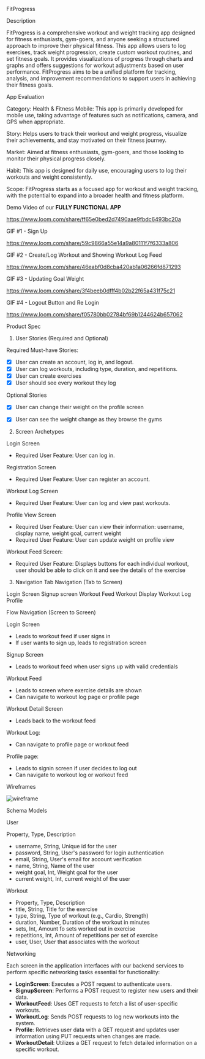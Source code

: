 FitProgress

Description

FitProgress is a comprehensive workout and weight tracking app designed for fitness enthusiasts, gym-goers, and anyone seeking a structured approach to improve their physical fitness. This app allows users to log exercises, track weight progression, create custom workout routines, and set fitness goals. It provides visualizations of progress through charts and graphs and offers suggestions for workout adjustments based on user performance. FitProgress aims to be a unified platform for tracking, analysis, and improvement recommendations to support users in achieving their fitness goals.

App Evaluation

Category: Health & Fitness
Mobile: This app is primarily developed for mobile use, taking advantage of features such as notifications, camera, and GPS when appropriate.

Story: Helps users to track their workout and weight progress, visualize their achievements, and stay motivated on their fitness journey.

Market: Aimed at fitness enthusiasts, gym-goers, and those looking to monitor their physical progress closely.

Habit: This app is designed for daily use, encouraging users to log their workouts and weight consistently.

Scope: FitProgress starts as a focused app for workout and weight tracking, with the potential to expand into a broader health and fitness platform.

Demo Video of our **FULLY FUNCTIONAL APP**

https://www.loom.com/share/ff65e0bed2d7490aae9fbdc6493bc20a

GIF #1 - Sign Up

https://www.loom.com/share/59c9866a55e14a9a80111f7f6333a806

GIF #2 - Create/Log Workout and Showing Workout Log Feed

https://www.loom.com/share/46eabf0d8cba420ab1a06266fd871293

GIF #3 - Updating Goal Weight

https://www.loom.com/share/3f4beeb0dfff4b02b22f65a431f75c21

GIF #4 - Logout Button and Re Login 

https://www.loom.com/share/f05780bb02784bf69b1244624b657062

Product Spec

1. User Stories (Required and Optional)


Required Must-have Stories:

- [x] User can create an account, log in, and logout.
- [x] User can log workouts, including type, duration, and repetitions.
- [x] User can create exercises
- [x] User should see every workout they log

Optional Stories
- [x] User can change their weight on the profile screen
- [x] User can see the weight change as they browse the gyms


2. Screen Archetypes


Login Screen
- Required User Feature: User can log in.


Registration Screen
- Required User Feature: User can register an account.


Workout Log Screen
- Required User Feature: User can log and view past workouts.


Profile View Screen
- Required User Feature: User can view their information: username, display name, weight goal, current weight
- Required User Feature: User can update weight on profile view


Workout Feed Screen:
- Required User Feature: Displays buttons for each individual workout, user should be able to click on it and see the details of the exercise


3. Navigation
Tab Navigation (Tab to Screen)

Login Screen
Signup screen
Workout Feed
Workout Display
Workout Log
Profile

Flow Navigation (Screen to Screen)

Login Screen
- Leads to workout feed if user signs in
- If user wants to sign up, leads to registration screen

Signup Screen
- Leads to workout feed when user signs up with valid credentials

Workout Feed
- Leads to screen where exercise details are shown
- Can navigate to workout log page or profile page

Workout Detail Screen
- Leads back to the workout feed

Workout Log:
- Can navigate to profile page or workout feed

Profile page:
- Leads to signin screen if user decides to log out
- Can navigate to workout log or workout feed

Wireframes


![wireframe](https://github.com/FitProgressApp/FitProgressRepo/assets/133716455/93517b47-db78-4bef-a825-680ddedfb365)



Schema
Models

User

Property, Type, Description
- username, String, Unique id for the user
- password, String, User's password for login authentication
- email, String, User's email for account verification
- name, String, Name of the user
- weight goal, Int, Weight goal for the user   
- current weight, Int, current weight of the user          

Workout
- Property, Type, Description                           
- title, String, Title for the exercise                    
- type, String, Type of workout (e.g., Cardio, Strength)   
- duration, Number, Duration of the workout in minutes        
- sets, Int, Amount fo sets worked out in exercise       
- repetitions, Int, Amount of repetitions per set of exercise    
- user, User, User that associates with the workout        

Networking

Each screen in the application interfaces with our backend services to perform specific networking tasks essential for functionality:

- **LoginScreen**: Executes a POST request to authenticate users.
- **SignupScreen**: Performs a POST request to register new users and their data.
- **WorkoutFeed**: Uses GET requests to fetch a list of user-specific workouts.
- **WorkoutLog**: Sends POST requests to log new workouts into the system.
- **Profile**: Retrieves user data with a GET request and updates user information using PUT requests when changes are made.
- **WorkoutDetail**: Utilizes a GET request to fetch detailed information on a specific workout.
